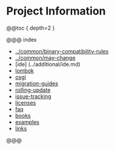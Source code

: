 # Project Information

@@toc { depth=2 }

@@@ index

* [../common/binary-compatibility-rules](../common/binary-compatibility-rules.md)
* [../common/may-change](../common/may-change.md)
* [ide] (../additional/ide.md)
* [lombok](immutable.md)
* [osgi](../additional/osgi.md)
* [migration-guides](migration-guides.md)
* [rolling-update](rolling-update.md)
* [issue-tracking](issue-tracking.md)
* [licenses](licenses.md)
* [faq](../additional/faq.md)
* [books](../additional/books.md)
* [examples](examples.md)
* [links](links.md)

@@@
